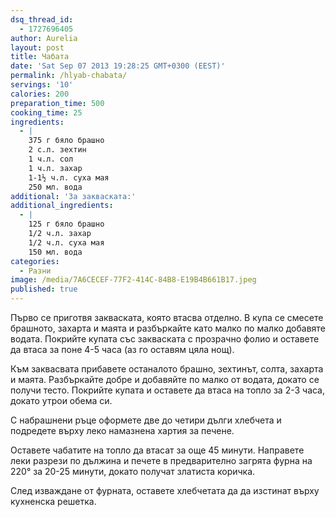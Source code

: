 ```yaml
---
dsq_thread_id:
  - 1727696405
author: Aurelia
layout: post
title: Чабата
date: 'Sat Sep 07 2013 19:28:25 GMT+0300 (EEST)'
permalink: /hlyab-chabata/
servings: '10'
calories: 200
preparation_time: 500
cooking_time: 25
ingredients:
  - |
    375 г бяло брашно
    2 с.л. зехтин
    1 ч.л. сол
    1 ч.л. захар
    1-1½ ч.л. суха мая
    250 мл. вода
additional: 'За закваската:'
additional_ingredients:
  - |
    125 г бяло брашно
    1/2 ч.л. захар
    1/2 ч.л. суха мая
    150 мл. вода
categories:
  - Разни
image: /media/7A6CECEF-77F2-414C-84B8-E19B4B661B17.jpeg
published: true
---
```

Първо се приготвя закваската, която втасва отделно.
В купа се смесете брашното, захарта и маята и разбъркайте като малко по малко добавяте водата. Покрийте купата със закваската с прозрачно фолио и оставете да втаса за поне 4-5 часа (аз го оставям цяла нощ).
  
Към заквасвата прибавете останалото брашно, зехтинът, солта, захарта и маята. Разбъркайте добре и добавяйте по малко от водата, докато се получи тесто. Покрийте купата и оставете да втаса на топло за 2-3 часа, докато утрои обема си.
  
С набрашнени ръце оформете две до четири дълги хлебчета и подредете върху леко намазнена хартия за печене.
  
Оставете чабатите на топло да втасат за още 45 минути. Направете леки разрези по дължина и печете в предварително загрята фурна на 220° за 20-25 минути, докато получат златиста коричка.
  
След изваждане от фурната, оставете хлебчетата да да изстинат върху кухненска решетка.
